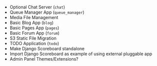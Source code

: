
* Optional Chat Server (`chat`)
* Queue Manager App (`queue_manager`)
* Media File Management
* Basic Blog App (`blog`)
* Basic Pages App (`pages`)
* Basic Forum App (`forum`)
* S3 Static File Migration
* TODO Application (`todo`)
* Make Django Scoreboard standalone
* Import Django Scoreboard as example of using external pluggable app
* Admin Panel Themes/Extensions?
